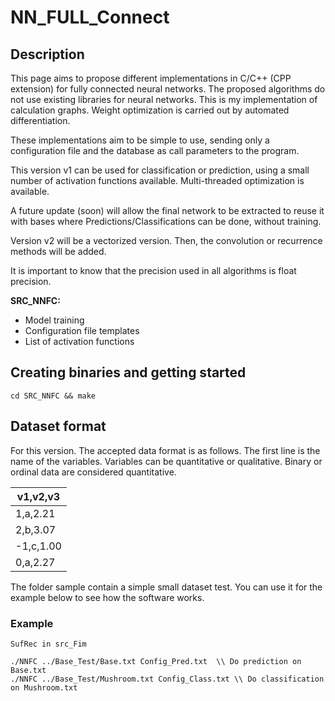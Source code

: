 # NN_FULL_Connect

## Description 

This page aims to propose different implementations in C/C++ (CPP extension) for fully connected neural networks.
The proposed algorithms do not use existing libraries for neural networks. This is my implementation of calculation graphs. Weight optimization is carried out by automated differentiation.

These implementations aim to be simple to use, sending only a configuration file and the database as call parameters to the program.

This version v1 can be used for classification or prediction, using a small number of activation functions available.
Multi-threaded optimization is available.

A future update (soon) will allow the final network to be extracted to reuse it with bases where Predictions/Classifications can be done, without training.

Version v2 will be a vectorized version. Then, the convolution or recurrence methods will be added.

It is important to know that the precision used in all algorithms is float precision.



**SRC_NNFC:**
* Model training
* Configuration file templates 
* List of activation functions



## Creating binaries and getting started
```
cd SRC_NNFC && make
```

## Dataset format 

For this version. The accepted data format is as follows. The first line is the name of the variables. Variables can be quantitative or qualitative. Binary or ordinal data are considered quantitative.

|v1,v2,v3|
|------------|
|1,a,2.21|
|2,b,3.07|
|-1,c,1.00|
|0,a,2.27|


The folder sample contain a simple small dataset test. You can use it for the example below to see how the software works.


### Example
```
SufRec in src_Fim

./NNFC ../Base_Test/Base.txt Config_Pred.txt  \\ Do prediction on Base.txt
./NNFC ../Base_Test/Mushroom.txt Config_Class.txt \\ Do classification on Mushroom.txt

```




